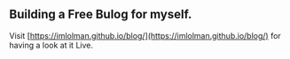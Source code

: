 ## Building a Free Bulog for myself.

Visit [https://imlolman.github.io/blog/](https://imlolman.github.io/blog/) for having a look at it Live.